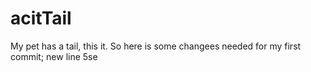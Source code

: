 # acitTail
My pet has a tail, this it.
So here is some changees needed for my first commit;
new line
5se
